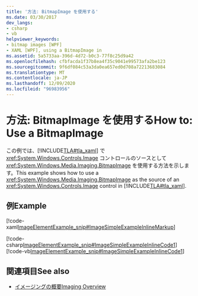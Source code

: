 ```yaml
---
title: '方法: BitmapImage を使用する'
ms.date: 03/30/2017
dev_langs:
- csharp
- vb
helpviewer_keywords:
- bitmap images [WPF]
- XAML [WPF], using a BitmapImage in
ms.assetid: 5a5733aa-396d-4d72-b0c3-77f8c25d9a42
ms.openlocfilehash: cfbfacda1f37b8ea4f35c9041e99573afa2be123
ms.sourcegitcommit: 9f6df084c53a3da0ea657ed0d708a72213683084
ms.translationtype: MT
ms.contentlocale: ja-JP
ms.lasthandoff: 12/09/2020
ms.locfileid: "96983956"
---
```

# <a name="how-to-use-a-bitmapimage"></a><span data-ttu-id="9eee4-102">方法: BitmapImage を使用する</span><span class="sxs-lookup"><span data-stu-id="9eee4-102">How to: Use a BitmapImage</span></span>
<span data-ttu-id="9eee4-103">この例では、[!INCLUDE[TLA#tla_xaml](../../../includes/tlasharptla-xaml-md.md)] で <xref:System.Windows.Controls.Image> コントロールのソースとして <xref:System.Windows.Media.Imaging.BitmapImage> を使用する方法を示します。</span><span class="sxs-lookup"><span data-stu-id="9eee4-103">This example shows how to use a <xref:System.Windows.Media.Imaging.BitmapImage> as the source of an <xref:System.Windows.Controls.Image> control in [!INCLUDE[TLA#tla_xaml](../../../includes/tlasharptla-xaml-md.md)].</span></span>  
  
## <a name="example"></a><span data-ttu-id="9eee4-104">例</span><span class="sxs-lookup"><span data-stu-id="9eee4-104">Example</span></span>  
 [!code-xaml[ImageElementExample_snip#ImageSimpleExampleInlineMarkup](~/samples/snippets/csharp/VS_Snippets_Wpf/ImageElementExample_snip/CSharp/ImageSimpleExample.xaml#imagesimpleexampleinlinemarkup)]  
  
 [!code-csharp[ImageElementExample_snip#ImageSimpleExampleInlineCode1](~/samples/snippets/csharp/VS_Snippets_Wpf/ImageElementExample_snip/CSharp/ImageSimpleExample.xaml.cs#imagesimpleexampleinlinecode1)]
 [!code-vb[ImageElementExample_snip#ImageSimpleExampleInlineCode1](~/samples/snippets/visualbasic/VS_Snippets_Wpf/ImageElementExample_snip/VB/ImageSimpleExample.xaml.vb#imagesimpleexampleinlinecode1)]  
  
## <a name="see-also"></a><span data-ttu-id="9eee4-105">関連項目</span><span class="sxs-lookup"><span data-stu-id="9eee4-105">See also</span></span>

- [<span data-ttu-id="9eee4-106">イメージングの概要</span><span class="sxs-lookup"><span data-stu-id="9eee4-106">Imaging Overview</span></span>](imaging-overview.md)
